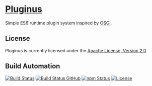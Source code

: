 # [Pluginus](http://pluginus.hive.pt)

Simple ES6 runtime plugin system inspired by [OSGi](https://www.osgi.org/).

## License

Pluginus is currently licensed under the [Apache License, Version 2.0](http://www.apache.org/licenses/).

## Build Automation

[![Build Status](https://travis-ci.org/hivesolutions/pluginus.svg?branch=master)](https://travis-ci.org/hivesolutions/pluginus)
[![Build Status GitHub](https://github.com/hivesolutions/pluginus/workflows/Main%20Workflow/badge.svg)](https://github.com/hivesolutions/pluginus/actions)
[![npm Status](https://img.shields.io/npm/v/pluginus.svg)](https://www.npmjs.com/package/pluginus)
[![License](https://img.shields.io/badge/license-Apache%202.0-blue.svg)](https://www.apache.org/licenses/)
